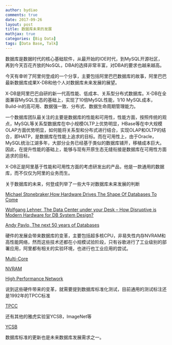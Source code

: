 ```yaml
---
author: bydiao
comments: true
date: 2017-09-26
layout: post
title: 数据库未来的发展
mathjax: true
categories: [Big Data]
tags: [Data Base, Talk]
---
```


数据库是数据时代的核心基础软件，从最开始的IOE时代，到MySQL开源社区，再到今天百花齐放的NoSQL，DBA的选择非常丰富，对DBA的要求也越来越高。

今天有幸听了阿里何登成的一个分享，主要包括阿里巴巴数据库的故事，阿里巴巴最新数据库成果X-DB和他个人对数据库未来发展的展望。

X-DB是阿里巴巴自研的新一代高性能、低成本、关系型分布式数据库。X-DB在全面兼容MySQL生态的基础上，实现了10倍MySQL性能，1/10 MySQL成本，Build-in的高可用、数据强一致、分布式、数据生命周期管理能力。

一个数据库团队最关注的主要是数据库的性能和可用性，性能方面，按照传统的观点，MySQL等关系型数据库在中小规模OLTP上优势明显，HBase等在中大规模OLAP方面优势明显，如何能将关系型和分布式进行结合，实现OLAP和OLTP的结合，即HATP，是数据库在性能上追求的目标。而在可用性上，由于Oracle，MySQL统治江湖多年，大部分业务已经基于类似的数据库铺开，移植成本巨大。因此，在提升性能的基础上，能够与现有开原生态无缝衔接是数据库在可用性方面追求的目标。

X-DB正是阿里基于性能和可用性方面的考虑研发出的产品，他是一款通用的数据库，而不仅仅为阿里的业务而生。

关于数据库的未来，何登成列举了一些大牛对数据库未来发展的判断

[Michael Stonebraker,How Hardware Drives The Shape Of Databases To Come](https://www.nextplatform.com/2017/08/15/hardware-drives-shape-databases-come/)

[Wolfgang Lehner, The Data Center under your Desk – How Disruptive is
Modern Hardware for DB System Design?](http://www.vldb.org/pvldb/vol10/p2018-lehner.pdf)

[Andy Pavlo, The next 50 years of Databases](http://www.cs.cmu.edu/~pavlo/blog/2015/09/the-next-50-years-of-databases.html)

硬件的发展会带来数据库的变革，主要包括超多核CPU，非易失性内存NVRAM和高性能网络，然而这些技术还都在小规模试验阶段，只有谷歌进行了工业级别的部署应用，阿里都有相关的实验环境，也进行也工业应用的尝试。

[Multi-Core](http://www.vldb.org/pvldb/vol8/p209-yu.pdf)

[NVRAM](https://www.cs.cmu.edu/~pavlo/slides/nvm-may2016.pdf)

[High Performance Network](https://www.usenix.org/system/files/conference/nsdi14/nsdi14-paper-dragojevic.pdf)

说到这些硬件带来的变革，就需要提到数据库标准化测试，目前通用的测试标注还是1992年的TPCC标准

[TPCC](http://www.tpc.org/tpcc/)

还有其他的雅虎实验室YCSB，ImageNet等

[YCSB](https://en.wikipedia.org/wiki/YCSB)

数据库标准的更新也是未来数据库发展需求之一。


